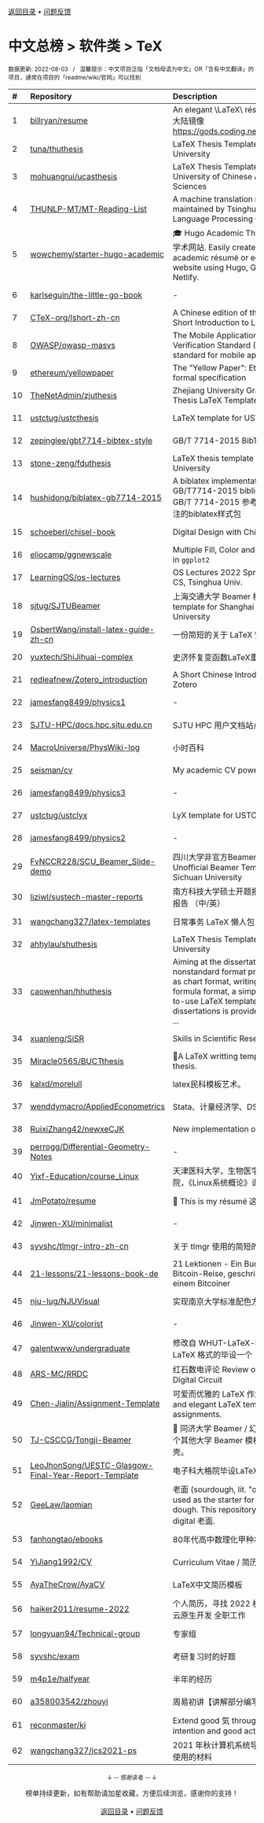 <a href="https://github.com/GrowingGit/GitHub-Chinese-Top-Charts#github中文排行榜">返回目录</a> • <a href="/content/docs/feedback.md">问题反馈</a>

# 中文总榜 > 软件类 > TeX
<sub>数据更新: 2022-08-03&nbsp;&nbsp;&nbsp;/&nbsp;&nbsp;&nbsp;温馨提示：中文项目泛指「文档母语为中文」OR「含有中文翻译」的项目，通常在项目的「readme/wiki/官网」可以找到</sub>

|#|Repository|Description|Stars|Updated|
|:-|:-|:-|:-|:-|
|1|[billryan/resume](https://github.com/billryan/resume)|An elegant \LaTeX\ résumé template. 大陆镜像 https://gods.coding.net/p/resume/git|5896|2022-05-06|
|2|[tuna/thuthesis](https://github.com/tuna/thuthesis)|LaTeX Thesis Template for Tsinghua University|3571|2022-06-15|
|3|[mohuangrui/ucasthesis](https://github.com/mohuangrui/ucasthesis)|LaTeX Thesis Template for the University of Chinese Academy of Sciences |2820|2022-04-12|
|4|[THUNLP-MT/MT-Reading-List](https://github.com/THUNLP-MT/MT-Reading-List)|A machine translation reading list maintained by Tsinghua Natural Language Processing Group|2293|2022-07-15|
|5|[wowchemy/starter-hugo-academic](https://github.com/wowchemy/starter-hugo-academic)|🎓 Hugo Academic Theme 创建一个学术网站. Easily create a beautiful academic résumé or educational website using Hugo, GitHub, and Netlify.|2188|2022-07-26|
|6|[karlseguin/the-little-go-book](https://github.com/karlseguin/the-little-go-book)|-|1922|2022-07-11|
|7|[CTeX-org/lshort-zh-cn](https://github.com/CTeX-org/lshort-zh-cn)|A Chi­nese edi­tion of the Not So Short Introduction to LaTeX2ε|1434|2022-05-05|
|8|[OWASP/owasp-masvs](https://github.com/OWASP/owasp-masvs)|The Mobile Application Security Verification Standard (MASVS) is a standard for mobile app security.|1350|2022-03-10|
|9|[ethereum/yellowpaper](https://github.com/ethereum/yellowpaper)|The "Yellow Paper": Ethereum's formal specification|1316|2022-03-09|
|10|[TheNetAdmin/zjuthesis](https://github.com/TheNetAdmin/zjuthesis)|Zhejiang University Graduation Thesis LaTeX Template|1220|2022-04-01|
|11|[ustctug/ustcthesis](https://github.com/ustctug/ustcthesis)|LaTeX template for USTC thesis|981|2022-03-25|
|12|[zepinglee/gbt7714-bibtex-style](https://github.com/zepinglee/gbt7714-bibtex-style)|GB/T 7714-2015 BibTeX Style|668|2022-03-21|
|13|[stone-zeng/fduthesis](https://github.com/stone-zeng/fduthesis)|LaTeX thesis template for Fudan University|464|2022-02-17|
|14|[hushidong/biblatex-gb7714-2015](https://github.com/hushidong/biblatex-gb7714-2015)|A biblatex implementation of the GB/T7714-2015 bibliography style     GB/T 7714-2015 参考文献著录和标注的biblatex样式包|447|2022-04-03|
|15|[schoeberl/chisel-book](https://github.com/schoeberl/chisel-book)|Digital Design with Chisel|425|2022-04-01|
|16|[eliocamp/ggnewscale](https://github.com/eliocamp/ggnewscale)|Multiple Fill, Color and Other Scales in `ggplot2`|310|2022-03-27|
|17|[LearningOS/os-lectures](https://github.com/LearningOS/os-lectures)|OS Lectures 2022 Spring in Dept. CS, Tsinghua  Univ.|242|2022-04-03|
|18|[sjtug/SJTUBeamer](https://github.com/sjtug/SJTUBeamer)|上海交通大学 Beamer 模版   Beamer template for Shanghai Jiao Tong University|219|2022-04-02|
|19|[OsbertWang/install-latex-guide-zh-cn](https://github.com/OsbertWang/install-latex-guide-zh-cn)|一份简短的关于 LaTeX 安装的介绍|182|2022-04-01|
|20|[yuxtech/ShiJihuai-complex](https://github.com/yuxtech/ShiJihuai-complex)|史济怀复变函数LaTeX重排|82|2022-03-26|
|21|[redleafnew/Zotero_introduction](https://github.com/redleafnew/Zotero_introduction)|A Short Chinese Introduction to Zotero|82|2022-04-01|
|22|[jamesfang8499/physics1](https://github.com/jamesfang8499/physics1)|-|81|2022-03-27|
|23|[SJTU-HPC/docs.hpc.sjtu.edu.cn](https://github.com/SJTU-HPC/docs.hpc.sjtu.edu.cn)|SJTU HPC 用户文档站点|58|2022-04-01|
|24|[MacroUniverse/PhysWiki-log](https://github.com/MacroUniverse/PhysWiki-log)|小时百科|52|2022-03-30|
|25|[seisman/cv](https://github.com/seisman/cv)|My academic CV powered by LaTeX|52|2022-03-13|
|26|[jamesfang8499/physics3](https://github.com/jamesfang8499/physics3)|-|34|2022-03-27|
|27|[ustctug/ustclyx](https://github.com/ustctug/ustclyx)|LyX template for USTC  thesis |34|2022-03-18|
|28|[jamesfang8499/physics2](https://github.com/jamesfang8499/physics2)|-|31|2022-03-27|
|29|[FvNCCR228/SCU_Beamer_Slide-demo](https://github.com/FvNCCR228/SCU_Beamer_Slide-demo)|四川大学非官方Beamer模板   Unofficial Beamer Template for Sichuan University|28|2022-03-21|
|30|[liziwl/sustech-master-reports](https://github.com/liziwl/sustech-master-reports)|南方科技大学硕士开题报告、年度考核报告 （中/英）|22|2022-03-05|
|31|[wangchang327/latex-templates](https://github.com/wangchang327/latex-templates)|日常事务 LaTeX 懒人包|22|2022-03-02|
|32|[ahhylau/shuthesis](https://github.com/ahhylau/shuthesis)|LaTeX Thesis Template for Shanghai University|22|2022-03-13|
|33|[caowenhan/hhuthesis](https://github.com/caowenhan/hhuthesis)|Aiming at the dissertations nonstandard format problems such as chart format, writing format and formula format, a simple and easy-to-use LaTeX template for Hohai dissertations is provided. The templa ...|20|2022-02-11|
|34|[xuanleng/SiSR](https://github.com/xuanleng/SiSR)|Skills in Scientific Researches|17|2022-02-28|
|35|[Miracle0565/BUCTthesis](https://github.com/Miracle0565/BUCTthesis)|📝A LaTeX writting template for BUCT thesis.|15|2022-03-10|
|36|[kalxd/morelull](https://github.com/kalxd/morelull)|latex民科模板艺术。|15|2022-03-24|
|37|[wenddymacro/AppliedEconometrics](https://github.com/wenddymacro/AppliedEconometrics)|Stata、计量经济学、DSGE|14|2022-03-25|
|38|[RuixiZhang42/newxeCJK](https://github.com/RuixiZhang42/newxeCJK)|New implementation of xeCJK|14|2022-03-25|
|39|[perrogg/Differential-Geometry-Notes](https://github.com/perrogg/Differential-Geometry-Notes)|-|13|2022-02-05|
|40|[Yixf-Education/course_Linux](https://github.com/Yixf-Education/course_Linux)|天津医科大学，生物医学工程与技术学院，《Linux系统概论》课程资料|13|2022-03-07|
|41|[JmPotato/resume](https://github.com/JmPotato/resume)|📝 This is my résumé 这是我的简历|11|2022-03-12|
|42|[Jinwen-XU/minimalist](https://github.com/Jinwen-XU/minimalist)|-|10|2022-04-03|
|43|[syvshc/tlmgr-intro-zh-cn](https://github.com/syvshc/tlmgr-intro-zh-cn)|关于 tlmgr 使用的简短的介绍. :heart:|10|2022-02-24|
|44|[21-lessons/21-lessons-book-de](https://github.com/21-lessons/21-lessons-book-de)|21 Lektionen - Ein Buch über eine Bitcoin-Reise, geschrieben von einem Bitcoiner|10|2022-03-10|
|45|[nju-lug/NJUVisual](https://github.com/nju-lug/NJUVisual)|实现南京大学标准配色方案和标识|9|2022-03-01|
|46|[Jinwen-XU/colorist](https://github.com/Jinwen-XU/colorist)|-|9|2022-04-03|
|47|[galentwww/undergraduate](https://github.com/galentwww/undergraduate)|修改自 WHUT-LaTeX-bachelor 的 LaTeX 格式的毕设一个|9|2022-03-22|
|48|[ARS-MC/RRDC](https://github.com/ARS-MC/RRDC)|红石数电评论 Review of Redstonic Digital Circuit|8|2022-02-14|
|49|[Chen-Jialin/Assignment-Template](https://github.com/Chen-Jialin/Assignment-Template)|可爱而优雅的 LaTeX 作业模板。Cute and elegant LaTeX template for assignments.|7|2022-03-27|
|50|[TJ-CSCCG/Tongji-Beamer](https://github.com/TJ-CSCCG/Tongji-Beamer)|:page_facing_up: 同济大学 Beamer / 幻灯片 模板，一个其他大学 Beamer 模板的本土化套壳。|6|2022-02-22|
|51|[LeoJhonSong/UESTC-Glasgow-Final-Year-Report-Template](https://github.com/LeoJhonSong/UESTC-Glasgow-Final-Year-Report-Template)|电子科大格院毕设LaTeX模板|6|2022-03-29|
|52|[GeeLaw/laomian](https://github.com/GeeLaw/laomian)|老面 (sourdough, lit. "old dough") is used as the starter for fermenting dough. This repository contains my digital 老面.|5|2022-02-09|
|53|[fanhongtao/ebooks](https://github.com/fanhongtao/ebooks)|80年代高中数理化甲种本|4|2022-04-03|
|54|[YiJiang1992/CV](https://github.com/YiJiang1992/CV)|Curriculum Vitae / 简历|4|2022-03-06|
|55|[AyaTheCrow/AyaCV](https://github.com/AyaTheCrow/AyaCV)|LaTeX中文简历模板|3|2022-03-01|
|56|[haiker2011/resume-2022](https://github.com/haiker2011/resume-2022)|个人简历，寻找 2022 机器学习平台/云原生开发 全职工作|3|2022-02-21|
|57|[longyuan94/Technical-group](https://github.com/longyuan94/Technical-group)|专家组|3|2022-03-29|
|58|[syvshc/exam](https://github.com/syvshc/exam)|考研复习时的好题|3|2022-03-01|
|59|[m4p1e/halfyear](https://github.com/m4p1e/halfyear)|半年的经历|3|2022-03-01|
|60|[a358003542/zhouyi](https://github.com/a358003542/zhouyi)|周易初讲【讲解部分编写中......】|3|2022-02-05|
|61|[reconmaster/ki](https://github.com/reconmaster/ki)|Extend good 気 through your intention and good action will follow|3|2022-03-16|
|62|[wangchang327/ics2021-ps](https://github.com/wangchang327/ics2021-ps)|2021 年秋计算机系统导论讨论班 16 使用的材料|2|2022-02-21|

<div align="center">
    <p><sub>↓ -- 感谢读者 -- ↓</sub></p>
    榜单持续更新，如有帮助请加星收藏，方便后续浏览，感谢你的支持！
</div>

<br/>

<div align="center"><a href="https://github.com/GrowingGit/GitHub-Chinese-Top-Charts#github中文排行榜">返回目录</a> • <a href="/content/docs/feedback.md">问题反馈</a></div>
